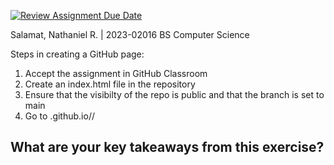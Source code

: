 [![Review Assignment Due Date](https://classroom.github.com/assets/deadline-readme-button-22041afd0340ce965d47ae6ef1cefeee28c7c493a6346c4f15d667ab976d596c.svg)](https://classroom.github.com/a/ZdbdKFSR)

Salamat, Nathaniel R. | 2023-02016
BS Computer Science


Steps in creating a GitHub page:
1. Accept the assignment in GitHub Classroom
2. Create an index.html file in the repository
3. Ensure that the visibilty of the repo is public and that the branch is set to main
4. Go to <GitHub Classroom name>.github.io/<repository name>/

What are your key takeaways from this exercise?
- 